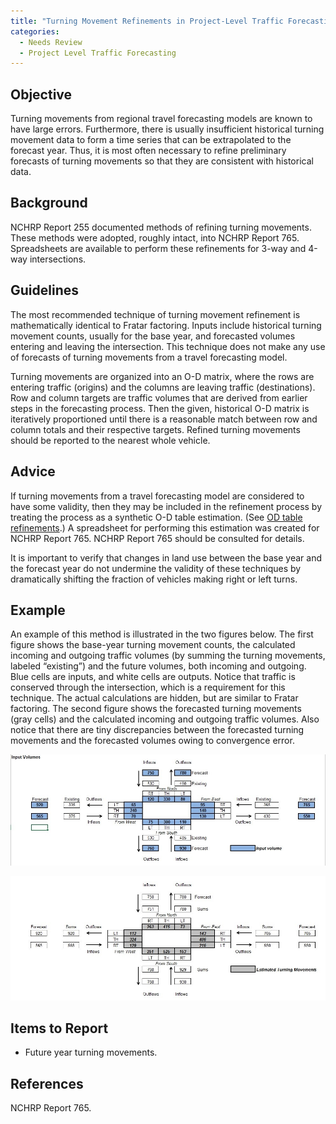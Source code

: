```yaml
---
title: "Turning Movement Refinements in Project-Level Traffic Forecasting"
categories:
  - Needs Review
  - Project Level Traffic Forecasting
---
```


Objective
---------

Turning movements from regional travel forecasting models are known to have large errors. Furthermore, there is usually insufficient historical turning movement data to form a time series that can be extrapolated to the forecast year. Thus, it is most often necessary to refine preliminary forecasts of turning movements so that they are consistent with historical data.

Background
----------

NCHRP Report 255 documented methods of refining turning movements. These methods were adopted, roughly intact, into NCHRP Report 765. Spreadsheets are available to perform these refinements for 3-way and 4-way intersections.

Guidelines
----------

The most recommended technique of turning movement refinement is mathematically identical to Fratar factoring. Inputs include historical turning movement counts, usually for the base year, and forecasted volumes entering and leaving the intersection. This technique does not make any use of forecasts of turning movements from a travel forecasting model.

Turning movements are organized into an O-D matrix, where the rows are entering traffic (origins) and the columns are leaving traffic (destinations). Row and column targets are traffic volumes that are derived from earlier steps in the forecasting process. Then the given, historical O-D matrix is iteratively proportioned until there is a reasonable match between row and column totals and their respective targets.
Refined turning movements should be reported to the nearest whole vehicle.

Advice
------

If turning movements from a travel forecasting model are considered to have some validity, then they may be included in the refinement process by treating the process as a synthetic O-D table estimation. (See [OD table refinements](OD_table_refinements_in_project_level_traffic_forecasting).) A spreadsheet for performing this estimation was created for NCHRP Report 765. NCHRP Report 765 should be consulted for details.

It is important to verify that changes in land use between the base year and the forecast year do not undermine the validity of these techniques by dramatically shifting the fraction of vehicles making right or left turns.

Example
-------

An example of this method is illustrated in the two figures below. The first figure shows the base-year turning movement counts, the calculated incoming and outgoing traffic volumes (by summing the turning movements, labeled “existing”) and the future volumes, both incoming and outgoing. Blue cells are inputs, and white cells are outputs. Notice that traffic is conserved through the intersection, which is a requirement for this technique. The actual calculations are hidden, but are similar to Fratar factoring. The second figure shows the forecasted turning movements (gray cells) and the calculated incoming and outgoing traffic volumes. Also notice that there are tiny discrepancies between the forecasted turning movements and the forecasted volumes owing to convergence error.

![](TurningMovementRefinement1.jpg "TurningMovementRefinement1.jpg")

![](TurningMovementRefinement2.jpg "TurningMovementRefinement2.jpg")

Items to Report
---------------

-   Future year turning movements.

References
----------

NCHRP Report 765.
